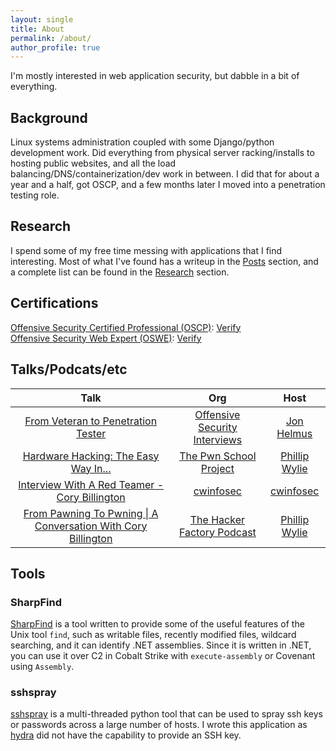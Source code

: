 ```yaml
---
layout: single
title: About
permalink: /about/
author_profile: true
---
```


I'm mostly interested in web application security, but dabble in a bit of everything.
## Background
Linux systems administration coupled with some Django/python development work. Did everything from physical server racking/installs to hosting public websites, and all the load balancing/DNS/containerization/dev work in between. I did that for about a year and a half, got OSCP, and a few months later I moved into a penetration testing role.
## Research
I spend some of my free time messing with applications that I find interesting. Most of what I've found has a writeup in the [Posts](/) section, and a complete list can be found in the [Research](/cve/) section.
## Certifications
[Offensive Security Certified Professional (OSCP)](https://www.offensive-security.com/pwk-oscp/): [Verify](https://www.youracclaim.com/badges/2352083f-2957-4c8d-88db-5df6279b61da)  
[Offensive Security Web Expert (OSWE)](https://www.offensive-security.com/awae-oswe/): [Verify](https://www.youracclaim.com/badges/ab2933bd-5373-443f-b6fe-6a0608ecbe6b)
## Talks/Podcats/etc

|  Talk  |  Org  | Host |
| :---: | :---------------: | :---: |
[From Veteran to Penetration Tester](https://www.youtube.com/watch?v=DUdjVuHE8tk) | [Offensive Security Interviews](https://www.offsecinterviews.com/) | [Jon Helmus](https://twitter.com/Moos1e_Moose)
[Hardware Hacking: The Easy Way In...](https://www.youtube.com/watch?v=MnyRjA-9WQM) | [The Pwn School Project](https://pwnschool.com/) | [Phillip Wylie](https://twitter.com/PhillipWylie)
[Interview With A Red Teamer - Cory Billington](https://www.youtube.com/watch?v=L1v4CBr_IOw) | [cwinfosec](https://www.youtube.com/channel/UCFSN5ly66Lw_H_R4uX2cF0A) | [cwinfosec](https://twitter.com/cwinfosec)
[From Pawning To Pwning \| A Conversation With Cory Billington](https://itspmagazinepodcast.com/episodes/from-pawning-to-pwning-a-conversation-with-cory-billington-the-hacker-factory-with-phillip-wylie-AY3WGcXm) | [The Hacker Factory Podcast](https://www.itspmagazine.com/the-hacker-factory-podcast) | [Phillip Wylie](https://twitter.com/PhillipWylie)

## Tools
### SharpFind
[SharpFind](https://github.com/mcorybillington/SharpFind) is a tool written to provide some of the useful features of the Unix tool `find`, such as writable files, recently modified files, wildcard searching, and it can identify .NET assemblies. Since it is written in .NET, you can use it over C2 in Cobalt Strike with `execute-assembly` or Covenant using `Assembly`.
### sshspray
[sshspray](https://github.com/mcorybillington/sshspray) is a multi-threaded python tool that can be used to spray ssh keys or passwords across a large number of hosts. I wrote this application as [hydra](https://en.wikipedia.org/wiki/Hydra_(software)) did not have the capability to provide an SSH key.


